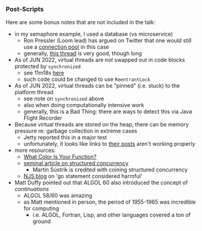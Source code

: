 
### Post-Scripts

Here are some bonus notes that are not included in the talk:

* in my semaphore example, I used a database (vs microservice)
    - Ron Pressler (Loom lead) has argued on Twitter that one would still use a [connection pool](https://twitter.com/pressron/status/1533423657585938433) in this case
    - generally, [this thread](https://twitter.com/gunnarmorling/status/1533166270639751170) is very good, though long
* As of JUN 2022, virtual threads are *not* swapped out in code blocks protected by `synchronized`
    - see 11m18s [here](https://www.youtube.com/watch?v=lKSSBvRDmTg)
    - such code could be changed to use `ReentrantLock`
* As of JUN 2022, virtual threads can be "pinned" (i.e. stuck) to the platform thread
    - see note on `synchronized` above
    - also when doing computationally intensive work
    - generally, this is a Bad Thing: there are ways to detect this via Java Flight Recorder
* Because virtual threads are stored on the heap, there can be memory pressure re: garbage collection in extreme cases
    - Jetty reported this in a major test
    - unfortunately, it looks like links to [their posts](https://mail.openjdk.java.net/pipermail/loom-dev/2020-December/001974.html) aren't working properly
* more resources:
    - [What Color Is Your Function?](https://journal.stuffwithstuff.com/2015/02/01/what-color-is-your-function/)
    - [seminal article on structured concurrency](https://250bpm.com/blog:71/)
        - Martin Sústrik is credited with coining structured concurrency
    - [NJS blog](https://vorpus.org/blog/notes-on-structured-concurrency-or-go-statement-considered-harmful/) on 'go statement considered harmful'
* Matt Duffy pointed out that ALGOL 60 also introduced the concept of *continuations*
    - ALGOL 58/60 was amazing
    - as Matt mentioned in person, the period of 1955-1965 was incredible for computing
        - i.e. ALGOL, Fortran, Lisp, and other languages covered a ton of ground

